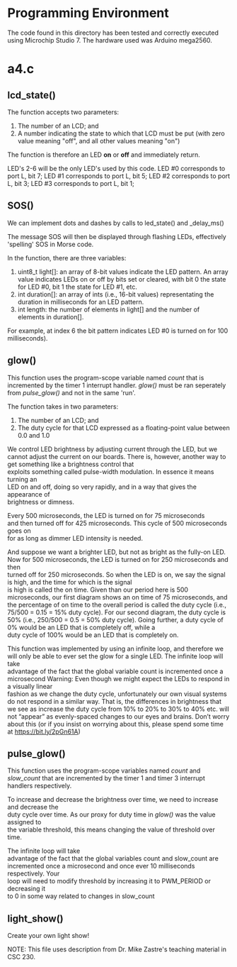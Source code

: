 # Programming Environment
The code found in this directory has been tested and correctly executed using Microchip Studio 7. The hardware used was Arduino mega2560.

# a4.c

## lcd_state()

The function accepts two parameters: 

  1. The number of an LCD; and
  2. A number indicating the state to which that LCD must be put (with zero value meaning "off", and all other values meaning "on")

The function is therefore an LED <b>on</b> or <b>off</b> and immediately return.

LED's 2-6 will be the only LED's used by this code. LED #0 corresponds to port L, bit 7;
                                                    LED #1 corresponds to port L, bit 5;
                                                    LED #2 corresponds to port L, bit 3;
                                                    LED #3 corresponds to port L, bit 1;
                                                    
## SOS()
We	can	implement	dots	and	dashes	by	calls	to	led_state() and	_delay_ms()

The message SOS will then be displayed through flashing LEDs, effectively 'spelling' SOS in Morse code. 

In the function, there are three variables:

  1. uint8_t light[]:	an	array	of	8-bit	values	indicate	the	LED	pattern.	An	array	
     value indicates	LEDs	on	or	off	by	bits	set	or	cleared,	with	bit	0	the	state	for	
     LED #0,	bit	1	the	state	for	LED	#1,	etc.
  2. int duration[]:	an	array	of	ints (i.e.,	16-bit	values)	representating the	
     duration	in	milliseconds	for	an	LED	pattern.
  3. int length:	the	number	of	elements	in	light[] and	the	number	of	
     elements	in duration[].
     
For example,	at	index	6	the	bit	pattern	indicates	LED	#0	is	turned	on	for	100	
milliseconds).	


## glow() 
This function uses the program-scope variable named *count* that is incremented by the timer 1 interrupt
handler. *glow()* must be ran seperately from *pulse_glow()* and not in the same 'run'.

The function takes in two parameters:

  1. The number of an LCD; and
  2. The duty cycle for that LCD expressed as a floating-point value between 0.0 and 1.0

We control	LED	brightness	by	adjusting	current	
through	the	LED,	but	we	cannot	adjust	the	current	on	our	boards. 
There	is,	however,	another way	to	get	something	like	a	brightness	control	that	
exploits	something	called	pulse-width modulation.	In	essence	it	means	turning	an	
LED	on	and	off,	doing	so	very	rapidly,	and	in	a	way	that	gives	the	appearance	of	
brightness	or	dimness.

Every	500	microseconds,	the	LED	is	turned	on	for	75	microseconds	
and	then	turned	off	for	425	microseconds.	This	cycle	of	500	microseconds	goes	on	
for	as	long	as	dimmer	LED	intensity	is	needed.

And	suppose	we	want	a	brighter	LED,	but	not	as	bright	as	the	fully-on	LED.
Now	for	500	microseconds,	the	LED	is	turned	on	for	250	microseconds	and	then	
turned	off	for	250	microseconds.
So	when	the	LED	is	on,	we	say	the	signal	is	high,	and	the	time	for	which	is	the	signal	
is	high	is	called	the	on	time.	Given	than	our	period	here	is	500	microseconds,	our	
first	diagram	shows an	on	time of	75	microseconds,	and	the	percentage	of	on	time to	
the	overall	period	is	called	the	duty	cycle (i.e., 75/500	=	0.15	=	15% duty	cycle).	For	
our	second	diagram,	the	duty	cycle	is	50%	(i.e.,	250/500	=	0.5	=	50% duty	cycle).	
Going	further,	a	duty	cycle	of	0%	would	be	an	LED	that	is	completely	off,	while	a	
duty	cycle	of	100%	would	be	an	LED	that	is	completely	on.

This function was implemented by using an infinite loop, and therefore we will only be able to 
ever set the glow for a single LED. The infinite	loop	will	take	
advantage	of	the	fact	that	the	global	variable count is	incremented	once	a	
microsecond
Warning:	Even	though	we	might	expect	the	LEDs	to	respond	in	a	visually	linear	
fashion	as	we change	the	duty	cycle,	unfortunately	our	own	visual	systems	do	not
respond	in	a	similar	way.	That	is,	the	differences	in	brightness	that	we	see	as
increase	the	duty	cycle	from	10%	to	20%	to	30%	to	40%	etc.	will	not	“appear”	as
evenly-spaced	changes to	our	eyes	and	brains.	Don’t	worry	about	this	(or	if	you	
insist	on	worrying	about	this,	please	spend	some	time	at	https://bit.ly/2pGn61A)

## pulse_glow() 
This function uses the program-scope variables named *count* and *slow_count* that are incremented 
by the timer 1 and timer 3 interrupt handlers respectively.

To increase and	decrease the	brightness	over	time,	we	need	to	increase and	decrease the	
duty	cycle	over	time.	As	our	proxy	for	duty	time	in	*glow()*	was	the	value	assigned	to	
the variable	threshold,	this	means	changing	the	value	of	threshold over	time.

The	infinite	loop	will	take	
advantage	of	the	fact	that	the	global	variables count and	slow_count are	
incremented	once	a	microsecond and	once	ever	10	milliseconds	respectively.	Your	
loop	will	need	to	modify	threshold by	increasing	it	to	PWM_PERIOD or	decreasing	it	
to	0 in	some	way	related	to	changes	in	slow_count


## light_show()
Create your own light show!




NOTE: This file uses description from Dr. Mike Zastre's teaching material in CSC 230.
